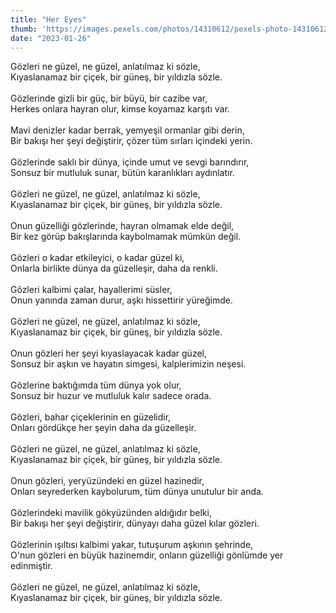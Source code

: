 ```yaml
---
title: "Her Eyes"
thumb: 'https://images.pexels.com/photos/14310612/pexels-photo-14310612.jpeg'
date: "2023-01-26"
---
```

Gözleri ne güzel, ne güzel, anlatılmaz ki sözle,
<br />
Kıyaslanamaz bir çiçek, bir güneş, bir yıldızla sözle.
<br />
<br />
Gözlerinde gizli bir güç, bir büyü, bir cazibe var,
<br />
Herkes onlara hayran olur, kimse koyamaz karşıtı var.
<br />
<br />
Mavi denizler kadar berrak, yemyeşil ormanlar gibi derin,
<br />
Bir bakışı her şeyi değiştirir, çözer tüm sırları içindeki yerin.
<br />
<br />
Gözlerinde saklı bir dünya, içinde umut ve sevgi barındırır,
<br />
Sonsuz bir mutluluk sunar, bütün karanlıkları aydınlatır.
<br />
<br />
Gözleri ne güzel, ne güzel, anlatılmaz ki sözle,
<br />
Kıyaslanamaz bir çiçek, bir güneş, bir yıldızla sözle.
<br />
<br />
Onun güzelliği gözlerinde, hayran olmamak elde değil,
<br />
Bir kez görüp bakışlarında kaybolmamak mümkün değil.
<br />
<br />
Gözleri o kadar etkileyici, o kadar güzel ki,
<br />
Onlarla birlikte dünya da güzelleşir, daha da renkli.
<br />
<br />
Gözleri kalbimi çalar, hayallerimi süsler,
<br />
Onun yanında zaman durur, aşkı hissettirir yüreğimde.
<br />
<br />
Gözleri ne güzel, ne güzel, anlatılmaz ki sözle,
<br />
Kıyaslanamaz bir çiçek, bir güneş, bir yıldızla sözle.
<br />
<br />
Onun gözleri her şeyi kıyaslayacak kadar güzel,
<br />
Sonsuz bir aşkın ve hayatın simgesi, kalplerimizin neşesi.
<br />
<br />
Gözlerine baktığımda tüm dünya yok olur,
<br />
Sonsuz bir huzur ve mutluluk kalır sadece orada.
<br />
<br />
Gözleri, bahar çiçeklerinin en güzelidir,
<br />
Onları gördükçe her şeyin daha da güzelleşir.
<br />
<br />
Gözleri ne güzel, ne güzel, anlatılmaz ki sözle,
<br />
Kıyaslanamaz bir çiçek, bir güneş, bir yıldızla sözle.
<br />
<br />
Onun gözleri, yeryüzündeki en güzel hazinedir,
<br />
Onları seyrederken kaybolurum, tüm dünya unutulur bir anda.
<br />
<br />
Gözlerindeki mavilik gökyüzünden aldığıdır belki,
<br />
Bir bakışı her şeyi değiştirir, dünyayı daha güzel kılar gözleri.
<br />
<br />
Gözlerinin ışıltısı kalbimi yakar, tutuşurum aşkının şehrinde,
<br />
O'nun gözleri en büyük hazinemdir, onların güzelliği gönlümde yer edinmiştir.
<br />
<br />
Gözleri ne güzel, ne güzel, anlatılmaz ki sözle,
<br />
Kıyaslanamaz bir çiçek, bir güneş, bir yıldızla sözle.
<br />